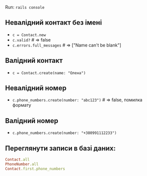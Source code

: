 Run: `rails console`

## Невалідний контакт без імені
* `c = Contact.new`
* `c.valid?`               # => false
* `c.errors.full_messages` # => ["Name can't be blank"]

## Валідний контакт
* `c = Contact.create(name: "Олена")`

## Невалідний номер
* `c.phone_numbers.create(number: "abc123")` # => false, помилка формату

## Валідний номер
* `c.phone_numbers.create(number: "+380991112233")`

##
## Переглянути записи в базі даних:
```ruby
Contact.all
PhoneNumber.all
Contact.first.phone_numbers
```